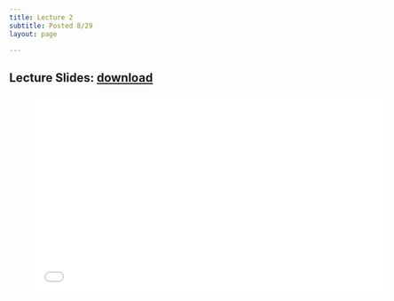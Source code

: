 ```yaml
---
title: Lecture 2 
subtitle: Posted 8/29
layout: page

---
```


## Lecture Slides: [download](../RobotDevelopment-CyberAndPhysical.pdf)

<figure class="image is-16by9">
    <iframe class="has-ratio" frameborder="0" scrolling="yes" width="640" height="360"
        src="../RobotDevelopment-CyberAndPhysical.pdf">
    </iframe>
</figure>
